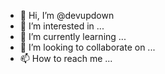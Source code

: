 - 👋 Hi, I’m @devupdown
- 👀 I’m interested in ...
- 🌱 I’m currently learning ...
- 💞️ I’m looking to collaborate on ...
- 📫 How to reach me ...

<!---
devupdown/devupdown is a ✨ special ✨ repository because its `README.md` (this file) appears on your GitHub profile.
You can click the Preview link to take a look at your changes.
--->
